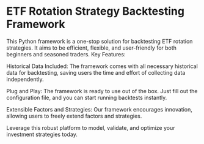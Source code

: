 # ETF Rotation Strategy Backtesting Framework
This Python framework is a one-stop solution for backtesting ETF rotation strategies. It aims to be efficient, flexible, and user-friendly for both beginners and seasoned traders.
Key Features:

Historical Data Included: The framework comes with all necessary historical data for backtesting, saving users the time and effort of collecting data independently.

Plug and Play: The framework is ready to use out of the box. Just fill out the configuration file, and you can start running backtests instantly.

Extensible Factors and Strategies: Our framework encourages innovation, allowing users to freely extend factors and strategies.

Leverage this robust platform to model, validate, and optimize your investment strategies today.
